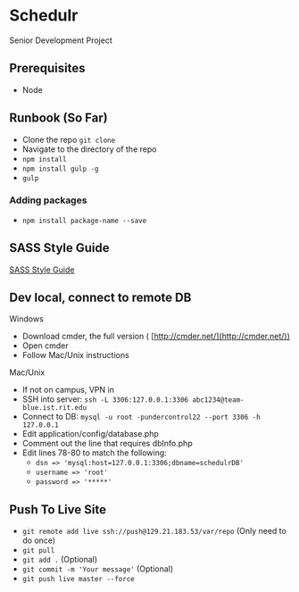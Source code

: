 # Schedulr
Senior Development Project

## Prerequisites
* Node

## Runbook (So Far)

* Clone the repo ``` git clone ```
* Navigate to the directory of the repo
* ``` npm install ```
* ``` npm install gulp -g ```
* ``` gulp ```

### Adding packages
* ``` npm install package-name --save ```

## SASS Style Guide
[SASS Style Guide](https://css-tricks.com/sass-style-guide/)

## Dev local, connect to remote DB
Windows

- Download cmder, the full version ( [http://cmder.net/](http://cmder.net/))
- Open cmder
- Follow Mac/Unix instructions

Mac/Unix

- If not on campus, VPN in
- SSH into server: ```ssh -L 3306:127.0.0.1:3306 abc1234@team-blue.ist.rit.edu```
- Connect to DB: ```mysql -u root -pundercontrol22 --port 3306 -h 127.0.0.1```
- Edit application/config/database.php
- Comment out the line that requires dbInfo.php
- Edit lines 78-80 to match the following:
  - ```dsn => 'mysql:host=127.0.0.1:3306;dbname=schedulrDB'```
  - ```username => 'root'```
  - ```password => '*****'```
  
## Push To Live Site

* ``` git remote add live ssh://push@129.21.183.53/var/repo ``` (Only need to do once)
* ``` git pull ```
* ``` git add . ``` (Optional)
* ``` git commit -m 'Your message' ``` (Optional)
* ``` git push live master --force ```
